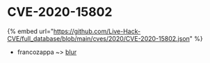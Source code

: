 # CVE-2020-15802
{% embed url="https://github.com/Live-Hack-CVE/full_database/blob/main/cves/2020/CVE-2020-15802.json" %}

* francozappa ~> [blur](https://www.alice-snow.ru/2020/database/cve-2020-15802/blur-francozappa)
